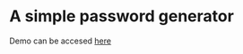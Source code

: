 # A simple password generator 

Demo can be accesed [here](https://password-generator-vite-me.surge.sh/)
 
